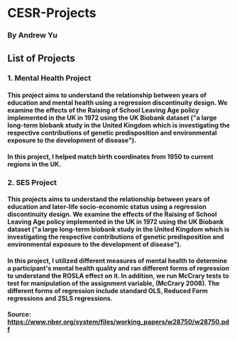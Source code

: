 # CESR-Projects
### By Andrew Yu

## List of Projects
### 1. Mental Health Project
#### This project aims to understand the relationship between years of education and mental health using a regression discontinuity design. We examine the effects of the Raising of School Leaving Age policy implemented in the UK in 1972 using the UK Biobank dataset ("a large long-term biobank study in the United Kingdom which is investigating the respective contributions of genetic predisposition and environmental exposure to the development of disease").

#### In this project, I helped match birth coordinates from 1950 to current regions in the UK.

### 2. SES Project
#### This projects aims to understand the relationship between years of education and later-life socio-economic status using a regression discontinuity design. We examine the effects of the Raising of School Leaving Age policy implemented in the UK in 1972 using the UK Biobank dataset ("a large long-term biobank study in the United Kingdom which is investigating the respective contributions of genetic predisposition and environmental exposure to the development of disease").

#### In this project, I utilized different measures of mental health to determine a participant's mental health quality and ran different forms of regression to understand the ROSLA effect on it. In addition, we run McCrary tests to test for manipulation of the assignment variable, (McCrary 2008). The different forms of regression include standard OLS, Reduced Form regressions and 2SLS regressions.

#### Source: https://www.nber.org/system/files/working_papers/w28750/w28750.pdf
